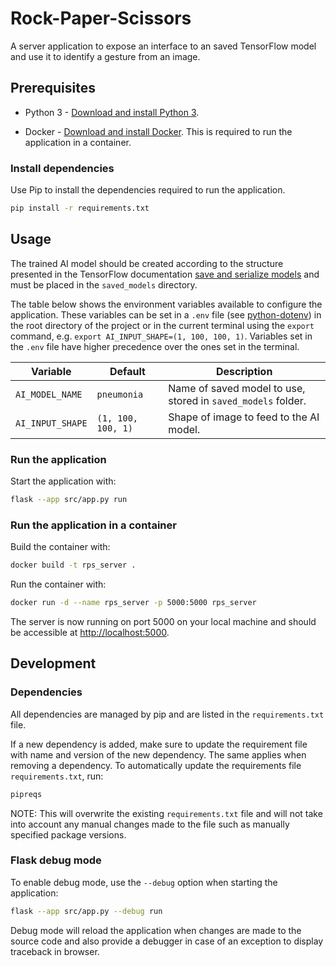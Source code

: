 # Rock-Paper-Scissors

A server application to expose an interface to an saved TensorFlow model and use it to identify a gesture from an image.

## Prerequisites

- Python 3 - [Download and install Python 3](https://www.python.org/downloads/).

- Docker - [Download and install Docker](https://docs.docker.com/get-docker/). This is required to run the application in a container.

### Install dependencies

Use Pip to install the dependencies required to run the application.

```bash
pip install -r requirements.txt
```

## Usage

The trained AI model should be created according to the structure presented in the TensorFlow documentation [save and serialize models](https://www.tensorflow.org/guide/keras/save_and_serialize#savedmodel_format) and must be placed in the `saved_models` directory.

The table below shows the environment variables available to configure the application. These variables can be set in a `.env` file (see [python-dotenv](https://github.com/theskumar/python-dotenv#getting-started)) in the root directory of the project or in the current terminal using the `export` command, e.g. `export AI_INPUT_SHAPE=(1, 100, 100, 1)`. Variables set in the `.env` file have higher precedence over the ones set in the terminal.

| Variable         | Default            | Description                                                  |
| ---------------- | ------------------ | ------------------------------------------------------------ |
| `AI_MODEL_NAME`  | `pneumonia`        | Name of saved model to use, stored in `saved_models` folder. |
| `AI_INPUT_SHAPE` | `(1, 100, 100, 1)` | Shape of image to feed to the AI model.                      |

### Run the application

Start the application with:

```bash
flask --app src/app.py run
```

### Run the application in a container

Build the container with:

```bash
docker build -t rps_server .
```

Run the container with:

```bash
docker run -d --name rps_server -p 5000:5000 rps_server
```

The server is now running on port 5000 on your local machine and should be accessible at [http://localhost:5000](http://localhost:5000).

## Development

### Dependencies

All dependencies are managed by pip and are listed in the `requirements.txt` file.

If a new dependency is added, make sure to update the requirement file with name and version of the new dependency. The same applies when removing a dependency. To automatically update the requirements file `requirements.txt`, run:

```bash
pipreqs
```

NOTE: This will overwrite the existing `requirements.txt` file and will not take into account any manual changes made to the file such as manually specified package versions.

### Flask debug mode

To enable debug mode, use the `--debug` option when starting the application:

```bash
flask --app src/app.py --debug run
```

Debug mode will reload the application when changes are made to the source code and also provide a debugger in case of an exception to display traceback in browser.
